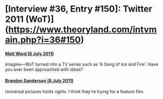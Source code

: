 # [Interview #36, Entry #150]: Twitter 2011 (WoT)](https://www.theoryland.com/intvmain.php?i=36#150)

#### [Matt Ward (6 July 2011)](http://twitter.com/mwdiddy/status/88715633126150144)

Imagine—WoT turned into a TV series such as 'A Song of Ice and Fire'. Have you ever been approached with ideas?

#### [Brandon Sanderson (6 July 2011)](http://twitter.com/BrandSanderson/status/88751582040174592)

Universal pictures holds rights. I think they're trying for a feature film.

